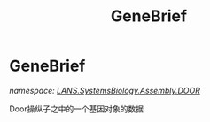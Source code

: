 ﻿---
title: GeneBrief
---

# GeneBrief
_namespace: [LANS.SystemsBiology.Assembly.DOOR](N-LANS.SystemsBiology.Assembly.DOOR.html)_

Door操纵子之中的一个基因对象的数据





